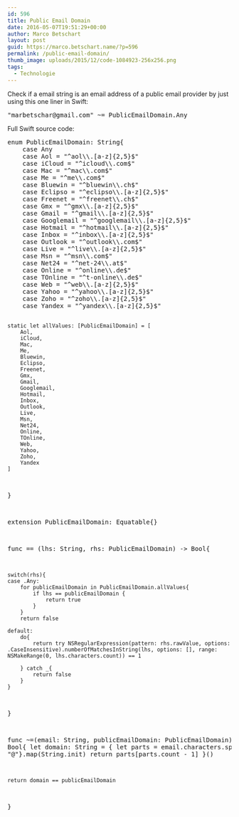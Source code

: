```yaml
---
id: 596
title: Public Email Domain
date: 2016-05-07T19:51:29+00:00
author: Marco Betschart
layout: post
guid: https://marco.betschart.name/?p=596
permalink: /public-email-domain/
thumb_image: uploads/2015/12/code-1084923-256x256.png
tags:
  - Technologie
---
```

Check if a email string is an email address of a public email provider by just using this one liner in Swift:

<pre style="text-align: justify;">"marbetschar@gmail.com" ~= PublicEmailDomain.Any</pre>

<p style="text-align: justify;">
  Full Swift source code:
</p>

<p style="text-align: justify;">
  <div class="snippetcpt-wrap" id="snippet-595" data-id="595" data-edit="/wp-admin/post.php?post=595&action=edit" data-copy="/wp-admin/export.php?type=jekyll&#038;snippet=b31d996337&#038;id=595" data-fullscreen="/code-snippets/public-email-domain/?full-screen=1">
    <pre class="prettyprint linenums lang-swift" title="Public Email Domain">enum PublicEmailDomain: String{
    case Any
    case Aol = "^aol\\.[a-z]{2,5}$"
    case iCloud = "^icloud\\.com$"
    case Mac = "^mac\\.com$"
    case Me = "^me\\.com$"
    case Bluewin = "^bluewin\\.ch$"
    case Eclipso = "^eclipso\\.[a-z]{2,5}$"
    case Freenet = "^freenet\\.ch$"
    case Gmx = "^gmx\\.[a-z]{2,5}$"
    case Gmail = "^gmail\\.[a-z]{2,5}$"
    case Googlemail = "^googlemail\\.[a-z]{2,5}$"
    case Hotmail = "^hotmail\\.[a-z]{2,5}$"
    case Inbox = "^inbox\\.[a-z]{2,5}$"
    case Outlook = "^outlook\\.com$"
    case Live = "^live\\.[a-z]{2,5}$"
    case Msn = "^msn\\.com$"
    case Net24 = "^net-24\\.at$"
    case Online = "^online\\.de$"
    case TOnline = "^t-online\\.de$"
    case Web = "^web\\.[a-z]{2,5}$"
    case Yahoo = "^yahoo\\.[a-z]{2,5}$"
    case Zoho = "^zoho\\.[a-z]{2,5}$"
    case Yandex = "^yandex\\.[a-z]{2,5}$"
    
    static let allValues: [PublicEmailDomain] = [
        Aol,
        iCloud,
        Mac,
        Me,
        Bluewin,
        Eclipso,
        Freenet,
        Gmx,
        Gmail,
        Googlemail,
        Hotmail,
        Inbox,
        Outlook,
        Live,
        Msn,
        Net24,
        Online,
        TOnline,
        Web,
        Yahoo,
        Zoho,
        Yandex
    ]
}

extension PublicEmailDomain: Equatable{}

func == (lhs: String, rhs: PublicEmailDomain) -&gt; Bool{
    
    switch(rhs){
    case .Any:
        for publicEmailDomain in PublicEmailDomain.allValues{
            if lhs == publicEmailDomain {
                return true
            }
        }
        return false
        
    default:
        do{
            return try NSRegularExpression(pattern: rhs.rawValue, options: .CaseInsensitive).numberOfMatchesInString(lhs, options: [], range: NSMakeRange(0, lhs.characters.count)) == 1
            
        } catch _{
            return false
        }
    }
}


func ~=(email: String, publicEmailDomain: PublicEmailDomain) -&gt; Bool{
    let domain: String = {
        let parts = email.characters.split{$0 == "@"}.map(String.init)
        return parts[parts.count - 1]
    }()

    return domain == publicEmailDomain
}</pre>
  </div>
</p>

&nbsp;